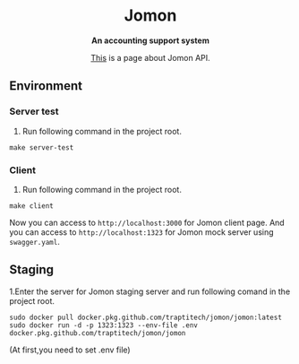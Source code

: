 <div align="center">
  <h1>Jomon</h1>
  <p>
    <strong>An accounting support system</strong>
  </p>
  <p>
    <a href="https://traPtitech.github.io/Jomon/dist/index.html">This</a> is a page about Jomon API.
  <p>
</div>

## Environment

### Server test

1. Run following command in the project root.

```shell script
make server-test
```

### Client

1. Run following command in the project root.

```shell script
make client
```

Now you can access to `http://localhost:3000` for Jomon client page.
And you can access to `http://localhost:1323` for Jomon mock server using `swagger.yaml`.

## Staging

1.Enter the server for Jomon staging server and run following comand in the project root.

```shell script
sudo docker pull docker.pkg.github.com/traptitech/jomon/jomon:latest
sudo docker run -d -p 1323:1323 --env-file .env docker.pkg.github.com/traptitech/jomon/jomon
```

(At first,you need to set .env file)
